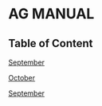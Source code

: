 # AG MANUAL

## Table of Content


[September](September/September.md)

[October](October/October.md)

[September](September/September.md)




